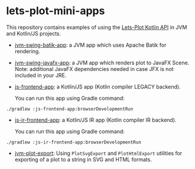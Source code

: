 # lets-plot-mini-apps

This repository contains examples of using the [Lets-Plot Kotlin API](https://github.com/JetBrains/lets-plot-kotlin) 
in JVM and Kotlin/JS projects.

- [jvm-swing-batik-app](https://github.com/alshan/lets-plot-mini-apps/tree/main/jvm-swing-batik-app/src/main/kotlin):
  a JVM app which uses Apache Batik for rendering.
  
- [jvm-swing-javafx-app](https://github.com/alshan/lets-plot-mini-apps/tree/main/jvm-swing-javafx-app/src/main/kotlin):
  a JVM app which renders plot to JavaFX Scene. Note: additional JavaFX dependencies needed in case JFX is not included in your JRE.
  
- [js-frontend-app](https://github.com/alshan/lets-plot-mini-apps/tree/main/js-frontend-app):
  a Kotlin/JS app (Kotlin compiler LEGACY backend). 
  
  You can run this app using Gradle command:
```
./gradlew :js-frontend-app:browserDevelopmentRun
```
                                                         
- [js-ir-frontend-app](https://github.com/alshan/lets-plot-mini-apps/tree/main/js-ir-frontend-app):
  a Kotlin/JS IR app (Kotlin compiler IR backend). 
  
  You can run this app using Gradle command:
```
./gradlew :js-ir-frontend-app:browserDevelopmentRun
```
                                                         
- [jvm-plot-export](https://github.com/alshan/lets-plot-mini-apps/tree/main/jvm-plot-export/src/main/kotlin):
  Using `PlotSvgExport` and `PlotHtmlExport` utilities for exporting of a plot to a string in SVG and HTML formats.